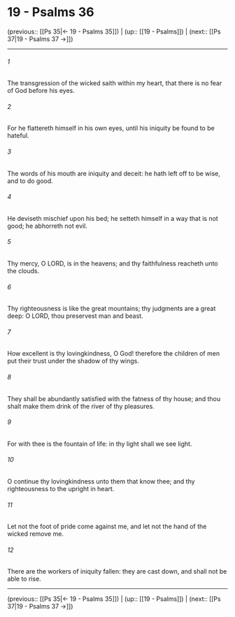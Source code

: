 # 19 - Psalms 36

(previous:: [[Ps 35|← 19 - Psalms 35]]) | (up:: [[19 - Psalms]]) | (next:: [[Ps 37|19 - Psalms 37 →]])

***


###### 1 
The transgression of the wicked saith within my heart, that there is no fear of God before his eyes. 

###### 2 
For he flattereth himself in his own eyes, until his iniquity be found to be hateful. 

###### 3 
The words of his mouth are iniquity and deceit: he hath left off to be wise, and to do good. 

###### 4 
He deviseth mischief upon his bed; he setteth himself in a way that is not good; he abhorreth not evil. 

###### 5 
Thy mercy, O LORD, is in the heavens; and thy faithfulness reacheth unto the clouds. 

###### 6 
Thy righteousness is like the great mountains; thy judgments are a great deep: O LORD, thou preservest man and beast. 

###### 7 
How excellent is thy lovingkindness, O God! therefore the children of men put their trust under the shadow of thy wings. 

###### 8 
They shall be abundantly satisfied with the fatness of thy house; and thou shalt make them drink of the river of thy pleasures. 

###### 9 
For with thee is the fountain of life: in thy light shall we see light. 

###### 10 
O continue thy lovingkindness unto them that know thee; and thy righteousness to the upright in heart. 

###### 11 
Let not the foot of pride come against me, and let not the hand of the wicked remove me. 

###### 12 
There are the workers of iniquity fallen: they are cast down, and shall not be able to rise.

***

(previous:: [[Ps 35|← 19 - Psalms 35]]) | (up:: [[19 - Psalms]]) | (next:: [[Ps 37|19 - Psalms 37 →]])
